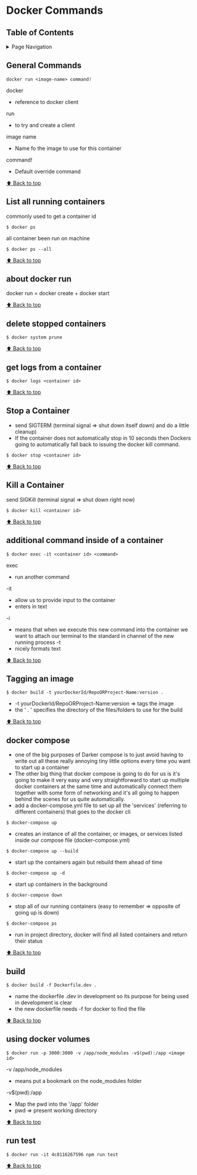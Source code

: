 # Docker Commands

## Table of Contents
<details>
<summary>Page Navigation</summary>
 
* [`General Commands`](#General-Commands)
* [`List all running containers`](#List-all-running-containers)
* [`About docker run`](#about-docker-run)
* [`Delete stopped containers`](#delete-stopped-containers)
* [`Get logs from a container`](#get-logs-from-a-container)
* [`Stop a Container`](#Stop-a-Container)
* [`Kill a Container`](#Kill-a-Container)
* [`Additional command inside of a container`](#additional-command-inside-of-a-container)
* [`Tagging an image`](#Tagging-an-image)
* [`Docker compose`](#docker-compose)
* [`Build`](#build)
* [`Using docker volumes`](#using-docker-volumes)
* [`Run test `](#run-test )
* [``](#)

</details>


## General Commands
```
docker run <image-name> command!
```
docker 
* reference to docker client

run 
* to try and create a client

image name
* Name fo the image to use for this container

command!
* Default override command

[⬆ Back to top](#table-of-contents)

## List all running containers
commonly used to get a container id
```
$ docker ps
```
all container been run on machine
```
$ docker ps --all
```

[⬆ Back to top](#table-of-contents)

## about docker run
docker run = docker create + docker start

[⬆ Back to top](#table-of-contents)

## delete stopped containers
```
$ docker system prune
```

[⬆ Back to top](#table-of-contents)

## get logs from a container
```
$ docker logs <container id>
```
[⬆ Back to top](#table-of-contents)

## Stop a Container
* send SIGTERM (terminal signal => shut down itself down) and do a little cleanup)  
* If the container does not automatically stop in 10 seconds then Dockers going to automatically fall back to issuing the docker kill command.
```
$ docker stop <container id>
```

[⬆ Back to top](#table-of-contents)

## Kill a Container
send SIGKill (terminal signal => shut down right now) 
```
$ docker kill <container id>
```
[⬆ Back to top](#table-of-contents)

## additional command inside of a container
```
$ docker exec -it <container id> <command>
```
exec
* run another command

-it
* allow us to provide input to the container
* enters in text

-i
* means that when we execute this new command into the container we want to attach our terminal to the standard in channel of the new running process
-t
* nicely formats text

[⬆ Back to top](#table-of-contents)

## Tagging an image
```
$ docker build -t yourDockerId/RepoORProject-Name:version .
```
* -t yourDockerId/RepoORProject-Name:version => tags the image
* the ' . ' specifies the directory of the files/folders to use for the build

[⬆ Back to top](#table-of-contents)

## docker compose
* one of the big purposes of Darker compose is to just avoid having to write out all these really annoying tiny little options every time you want to start up a container 
* The other big thing that docker compose is going to do for us is it's going to make it very easy and very straightforward to start up multiple docker containers at the same time and automatically connect them together with some form of networking and it's all going to happen behind the scenes for us quite automatically.
* add a docker-compose.yml file to set up all the 'services' (referring to different containers) that goes to the docker cli
```
$ docker-compose up
```
* creates an instance of all the container, or images, or services listed inside our compose file (docker-compose.yml)

```
$ docker-compose up --build
```
* start up the containers again but rebuild them ahead of time
```
$ docker-compose up -d
```
* start up containers in the background
```
$ docker-compose down
```
* stop all of our running containers (easy to remember => opposite of going up is down)
```
$ docker-compose ps
```
* run in project directory, docker will find all listed containers and return their status

[⬆ Back to top](#table-of-contents)

## build 
```
$ docker build -f Dockerfile.dev .
```
* name the dockerfile .dev in development so its purpose for being used in development is clear
* the new dockerfile needs -f for docker to find the file

[⬆ Back to top](#table-of-contents)

## using docker volumes
```
$ docker run -p 3000:3000 -v /app/node_modules -v$(pwd):/app <image id>
```
-v /app/node_modules
* means put a bookmark on the node_modules folder

-v$(pwd):/app
* Map the pwd into the '/app' folder
* pwd => present working directory

[⬆ Back to top](#table-of-contents)

## run test 
```
$ docker run -it 4c8116267596 npm run test
```

[⬆ Back to top](#table-of-contents)
